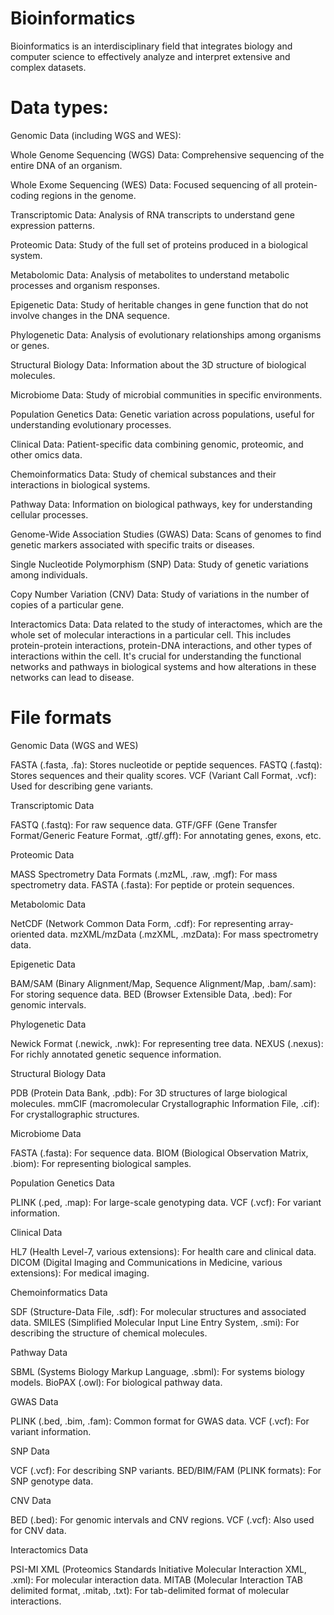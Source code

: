 # Bioinformatics

Bioinformatics is an interdisciplinary field that integrates biology and computer science to effectively analyze and interpret extensive and complex datasets.

# Data types: 
Genomic Data (including WGS and WES):

Whole Genome Sequencing (WGS) Data: Comprehensive sequencing of the entire DNA of an organism.

Whole Exome Sequencing (WES) Data: Focused sequencing of all protein-coding regions in the genome.

Transcriptomic Data: Analysis of RNA transcripts to understand gene expression patterns.

Proteomic Data: Study of the full set of proteins produced in a biological system.

Metabolomic Data: Analysis of metabolites to understand metabolic processes and organism responses.

Epigenetic Data: Study of heritable changes in gene function that do not involve changes in the DNA sequence.

Phylogenetic Data: Analysis of evolutionary relationships among organisms or genes.

Structural Biology Data: Information about the 3D structure of biological molecules.

Microbiome Data: Study of microbial communities in specific environments.

Population Genetics Data: Genetic variation across populations, useful for understanding evolutionary processes.

Clinical Data: Patient-specific data combining genomic, proteomic, and other omics data.

Chemoinformatics Data: Study of chemical substances and their interactions in biological systems.

Pathway Data: Information on biological pathways, key for understanding cellular processes.

Genome-Wide Association Studies (GWAS) Data: Scans of genomes to find genetic markers associated with specific traits or diseases.

Single Nucleotide Polymorphism (SNP) Data: Study of genetic variations among individuals.

Copy Number Variation (CNV) Data: Study of variations in the number of copies of a particular gene.

Interactomics Data: Data related to the study of interactomes, which are the whole set of molecular interactions in a particular cell. This includes protein-protein interactions, protein-DNA interactions, and other types of interactions within the cell. It's crucial for understanding the functional networks and pathways in biological systems and how alterations in these networks can lead to disease.



# File formats 

Genomic Data (WGS and WES)

FASTA (.fasta, .fa): Stores nucleotide or peptide sequences.
FASTQ (.fastq): Stores sequences and their quality scores.
VCF (Variant Call Format, .vcf): Used for describing gene variants.

Transcriptomic Data

FASTQ (.fastq): For raw sequence data.
GTF/GFF (Gene Transfer Format/Generic Feature Format, .gtf/.gff): For annotating genes, exons, etc.

Proteomic Data

MASS Spectrometry Data Formats (.mzML, .raw, .mgf): For mass spectrometry data.
FASTA (.fasta): For peptide or protein sequences.

Metabolomic Data

NetCDF (Network Common Data Form, .cdf): For representing array-oriented data.
mzXML/mzData (.mzXML, .mzData): For mass spectrometry data.

Epigenetic Data

BAM/SAM (Binary Alignment/Map, Sequence Alignment/Map, .bam/.sam): For storing sequence data.
BED (Browser Extensible Data, .bed): For genomic intervals.

Phylogenetic Data

Newick Format (.newick, .nwk): For representing tree data.
NEXUS (.nexus): For richly annotated genetic sequence information.

Structural Biology Data

PDB (Protein Data Bank, .pdb): For 3D structures of large biological molecules.
mmCIF (macromolecular Crystallographic Information File, .cif): For crystallographic structures.

Microbiome Data

FASTA (.fasta): For sequence data.
BIOM (Biological Observation Matrix, .biom): For representing biological samples.

Population Genetics Data

PLINK (.ped, .map): For large-scale genotyping data.
VCF (.vcf): For variant information.

Clinical Data

HL7 (Health Level-7, various extensions): For health care and clinical data.
DICOM (Digital Imaging and Communications in Medicine, various extensions): For medical imaging.

Chemoinformatics Data

SDF (Structure-Data File, .sdf): For molecular structures and associated data.
SMILES (Simplified Molecular Input Line Entry System, .smi): For describing the structure of chemical molecules.

Pathway Data

SBML (Systems Biology Markup Language, .sbml): For systems biology models.
BioPAX (.owl): For biological pathway data.

GWAS Data

PLINK (.bed, .bim, .fam): Common format for GWAS data.
VCF (.vcf): For variant information.

SNP Data

VCF (.vcf): For describing SNP variants.
BED/BIM/FAM (PLINK formats): For SNP genotype data.

CNV Data

BED (.bed): For genomic intervals and CNV regions.
VCF (.vcf): Also used for CNV data.

Interactomics Data

PSI-MI XML (Proteomics Standards Initiative Molecular Interaction XML, .xml): For molecular interaction data.
MITAB (Molecular Interaction TAB delimited format, .mitab, .txt): For tab-delimited format of molecular interactions.
